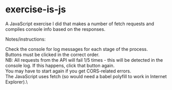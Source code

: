 # exercise-is-js
A JavaScript exercise I did that makes a number of fetch requests and compiles console info based on the responses.

Notes/instructions:

Check the console for log messages for each stage of the process.\
Buttons must be clicked in the correct order.\
NB: All requests from the API will fail 1/5 times - this will be detected in the console log. If this happens, click that button again.\
You may have to start again if you get CORS-related errors.\
The JavaScript uses fetch (so would need a babel polyfill to work in Internet Explorer).\
